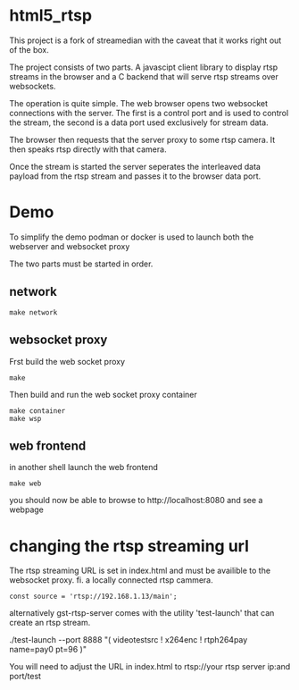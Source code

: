 # html5_rtsp

This project is a fork of streamedian with the caveat that it works right out of the box.

The project consists of two parts. A javascipt client library to display rtsp streams in the browser and a C backend that will serve rtsp streams over websockets.

The operation is quite simple. The web browser opens two websocket connections with the server. The first is a control port and is used to control the stream, the second is a data port used exclusively for stream data.

The browser then requests that the server proxy to some rtsp camera. It then speaks rtsp directly with that camera.

Once the stream is started the server seperates the interleaved data payload from the rtsp stream and passes it to the browser data port.

# Demo

To simplify the demo podman or docker is used to launch both the webserver and websocket proxy

The two parts must be started in order.

## network

```
make network
```

## websocket proxy

Frst build the web socket proxy

```
make
```

Then build and run the web socket proxy container

```
make container
make wsp
```

## web frontend

in another shell launch the web frontend

```
make web
```

you should now be able to browse to http://localhost:8080 and see a webpage

# changing the rtsp streaming url

The rtsp streaming URL is set in index.html and must be availible to the websocket proxy. fi. a locally connected rtsp cammera.

```
const source = 'rtsp://192.168.1.13/main';
```

alternatively gst-rtsp-server comes with the utility 'test-launch' that can create an rtsp stream.

./test-launch --port 8888 "( videotestsrc ! x264enc ! rtph264pay name=pay0 pt=96 )"

You will need to adjust the URL in index.html to rtsp://your rtsp server ip:and port/test